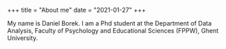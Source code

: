 +++
title = "About me"
date = "2021-01-27"
+++

My name is Daniel Borek. I am a Phd student at the Department of Data Analysis, Faculty of Psychology and Educational Sciences (FPPW), Ghent University.
